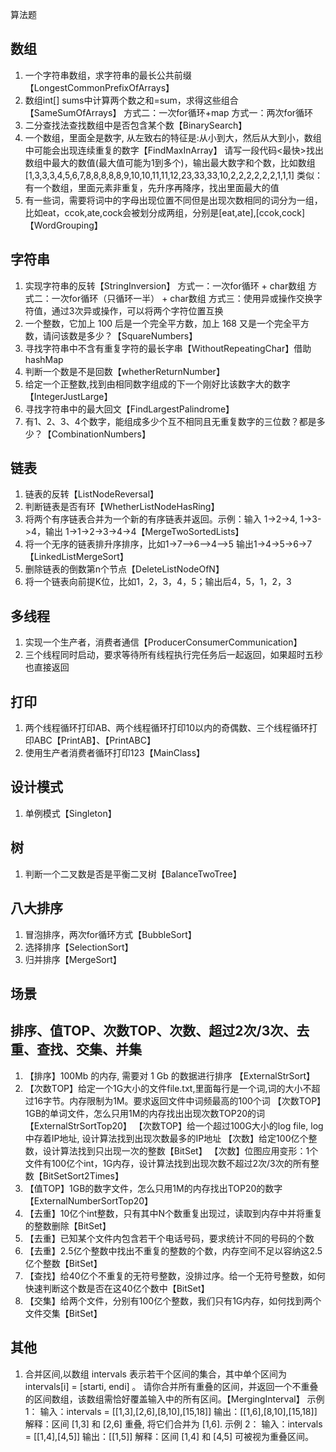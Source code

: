 算法题
## **数组**
1. 一个字符串数组，求字符串的最长公共前缀【LongestCommonPrefixOfArrays】
2. 数组int[] sums中计算两个数之和=sum，求得这些组合【SameSumOfArrays】
    方式二：一次for循环+map
    方式一：两次for循环
3. 二分查找法查找数组中是否包含某个数【BinarySearch】
4. 一个数组，里面全是数字, 从左致右的特征是:从小到大，然后从大到小，数组中可能会出现连续重复的数字【FindMaxInArray】
   请写一段代码<最快>找出数组中最大的数值(最大值可能为1到多个)，输出最大数字和个数，比如数组 [1,3,3,3,4,5,6,7,8,8,8,8,8,9,10,10,11,11,12,23,33,33,10,2,2,2,2,2,2,1,1,1]
   类似：有一个数组，里面元素非重复，先升序再降序，找出里面最大的值
5. 有⼀些词，需要将词中的字⺟出现位置不同但是出现次数相同的词分为⼀组，⽐如eat，ccok,ate,cock会被划分成两组，分别是[eat,ate],[ccok,cock]【WordGrouping】


## **字符串**
1. 实现字符串的反转【StringInversion】
    方式一：一次for循环 + char数组
    方式二：一次for循环（只循环一半） + char数组
    方式三：使用异或操作交换字符值，通过3次异或操作，可以将两个字符位置互换
2. 一个整数，它加上 100 后是一个完全平方数，加上 168 又是一个完全平方数，请问该数是多少？【SquareNumbers】
3. 寻找字符串中不含有重复字符的最长字串【WithoutRepeatingChar】借助hashMap
4. 判断一个数是不是回数【whetherReturnNumber】
5. 给定一个正整数,找到由相同数字组成的下一个刚好比该数字大的数字【IntegerJustLarge】
6. 寻找字符串中的最大回文【FindLargestPalindrome】
7. 有1、2、3、4个数字，能组成多少个互不相同且无重复数字的三位数？都是多少？【CombinationNumbers】


## **链表**
1. 链表的反转【ListNodeReversal】
2. 判断链表是否有环【WhetherListNodeHasRing】
3. 将两个有序链表合并为一个新的有序链表并返回。示例：输入 1->2->4, 1->3->4，输出 1->1->2->3->4->4【MergeTwoSortedLists】
4. 将一个无序的链表排升序排序，比如1->7-->6-->4-->5 输出1->4->5->6->7【LinkedListMergeSort】
5. 删除链表的倒数第n个节点【DeleteListNodeOfN】
6. 将一个链表向前提K位，比如1，2，3，4，5；输出后4，5，1，2，3

## **多线程**
1. 实现一个生产者，消费者通信【ProducerConsumerCommunication】
2. 三个线程同时启动，要求等待所有线程执⾏完任务后⼀起返回，如果超时五秒也直接返回

## **打印**
1. 两个线程循环打印AB、两个线程循环打印10以内的奇偶数、三个线程循环打印ABC【PrintAB】、【PrintABC】
2. 使用生产者消费者循环打印123【MainClass】

## **设计模式**
1. 单例模式【Singleton】

## **树**
1. 判断一个二叉数是否是平衡二叉树【BalanceTwoTree】

## **八大排序**
1. 冒泡排序，两次for循环方式【BubbleSort】
2. 选择排序【SelectionSort】
3. 归并排序【MergeSort】

## **场景**
## 排序、值TOP、次数TOP、次数、超过2次/3次、去重、查找、交集、并集
1. 【排序】100Mb 的内存, 需要对 1 Gb 的数据进行排序 【ExternalStrSort】
2. 【次数TOP】给定一个1G大小的文件file.txt,里面每行是一个词,词的大小不超过16字节。内存限制为1M。要求返回文件中词频最高的100个词
   【次数TOP】1GB的单词文件，怎么只用1M的内存找出出现次数TOP20的词【ExternalStrSortTop20】
   【次数TOP】给一个超过100G大小的log file, log中存着IP地址, 设计算法找到出现次数最多的IP地址
   【次数】给定100亿个整数，设计算法找到只出现一次的整数【BitSet】
   【次数】位图应用变形：1个文件有100亿个int，1G内存，设计算法找到出现次数不超过2次/3次的所有整数【BitSetSort2Times】
3. 【值TOP】1GB的数字文件，怎么只用1M的内存找出TOP20的数字【ExternalNumberSortTop20】
4. 【去重】10亿个int整数，只有其中N个数重复出现过，读取到内存中并将重复的整数删除【BitSet】
5. 【去重】已知某个文件内包含若干个电话号码，要求统计不同的号码的个数
6. 【去重】2.5亿个整数中找出不重复的整数的个数，内存空间不足以容纳这2.5亿个整数【BitSet】
7. 【查找】给40亿个不重复的无符号整数，没排过序。给一个无符号整数，如何快速判断这个数是否在这40亿个数中【BitSet】
8. 【交集】给两个文件，分别有100亿个整数，我们只有1G内存，如何找到两个文件交集【BitSet】
## 其他
1. 合并区间,以数组 intervals 表示若干个区间的集合，其中单个区间为 intervals[i] = [starti, endi] 。
   请你合并所有重叠的区间，并返回一个不重叠的区间数组，该数组需恰好覆盖输入中的所有区间。【MergingInterval】
    示例 1：
    输入：intervals = [[1,3],[2,6],[8,10],[15,18]]
    输出：[[1,6],[8,10],[15,18]]
    解释：区间 [1,3] 和 [2,6] 重叠, 将它们合并为 [1,6].
    示例 2：
    输入：intervals = [[1,4],[4,5]]
    输出：[[1,5]]
    解释：区间 [1,4] 和 [4,5] 可被视为重叠区间。






